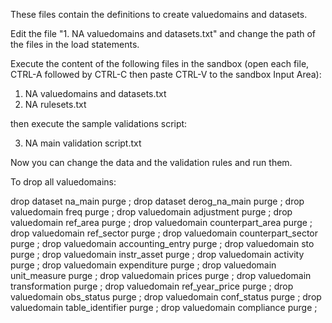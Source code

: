 These files contain the definitions to create valuedomains and datasets.

Edit the file "1. NA valuedomains and datasets.txt" and change the path of the files in the load statements.

Execute the content of the following files in the sandbox (open each file, CTRL-A followed by CTRL-C then paste CTRL-V to the sandbox Input Area):

1. NA valuedomains and datasets.txt
2. NA rulesets.txt

then execute the sample validations script:

3. NA main validation script.txt

Now you can change the data and the validation rules and run them.

To drop all valuedomains:

drop dataset na_main purge ;
drop dataset derog_na_main purge ;
drop valuedomain freq purge ;
drop valuedomain adjustment purge ;
drop valuedomain ref_area purge ;
drop valuedomain counterpart_area purge ;
drop valuedomain ref_sector purge ;
drop valuedomain counterpart_sector purge ;
drop valuedomain accounting_entry purge ;
drop valuedomain sto purge ;
drop valuedomain instr_asset purge ;
drop valuedomain activity purge ;
drop valuedomain expenditure purge ; 
drop valuedomain unit_measure purge ;
drop valuedomain prices purge ;
drop valuedomain transformation purge ;
drop valuedomain ref_year_price purge ;
drop valuedomain obs_status purge ;
drop valuedomain conf_status purge ;
drop valuedomain table_identifier purge ;
drop valuedomain compliance purge ;

